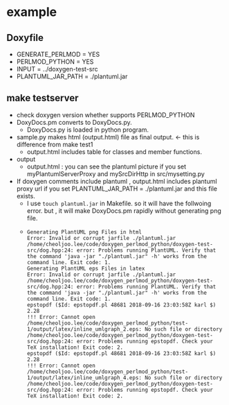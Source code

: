 # example

## Doxyfile
- GENERATE_PERLMOD = YES
- PERLMOD_PYTHON = YES
- INPUT =  ../doxygen-test-src
- PLANTUML_JAR_PATH = ./plantuml.jar

## make testserver
- check doxygen version whether supports PERLMOD_PYTHON
- DoxyDocs.pm converts to DoxyDocs.py.
  - DoxyDocs.py is loaded in python program.
- sample.py makes html (output.html) file as final output. <- this is difference from make test1
  - output.html includes table for classes and member functions.
- output
  - output.html : you can see the plantuml picture if you set myPlantumlServerProxy and mySrcDirHttp in src/mysetting.py
- If doxygen comments include plantuml , output.html includes plantuml proxy url   if you set PLANTUML_JAR_PATH = ./plantuml.jar and this file exists.
  - I use `touch plantuml.jar` in Makefile. so it will have the follwoing error. but , it will make DoxyDocs.pm rapidly without generating png file.
  - ```
    Generating PlantUML png Files in html
    Error: Invalid or corrupt jarfile ./plantuml.jar
    /home/cheoljoo.lee/code/doxygen_perlmod_python/doxygen-test-src/dog.hpp:24: error: Problems running PlantUML. Verify that the command 'java -jar "./plantuml.jar" -h' works from the command line. Exit code: 1.
    Generating PlantUML eps Files in latex
    Error: Invalid or corrupt jarfile ./plantuml.jar
    /home/cheoljoo.lee/code/doxygen_perlmod_python/doxygen-test-src/dog.hpp:24: error: Problems running PlantUML. Verify that the command 'java -jar "./plantuml.jar" -h' works from the command line. Exit code: 1.
    epstopdf ($Id: epstopdf.pl 48681 2018-09-16 23:03:58Z karl $) 2.28
    !!! Error: Cannot open /home/cheoljoo.lee/code/doxygen_perlmod_python/test-1/output/latex/inline_umlgraph_2.eps: No such file or directory
    /home/cheoljoo.lee/code/doxygen_perlmod_python/doxygen-test-src/dog.hpp:24: error: Problems running epstopdf. Check your TeX installation! Exit code: 2.
    epstopdf ($Id: epstopdf.pl 48681 2018-09-16 23:03:58Z karl $) 2.28
    !!! Error: Cannot open /home/cheoljoo.lee/code/doxygen_perlmod_python/test-1/output/latex/inline_umlgraph_4.eps: No such file or directory
    /home/cheoljoo.lee/code/doxygen_perlmod_python/doxygen-test-src/dog.hpp:24: error: Problems running epstopdf. Check your TeX installation! Exit code: 2.
    ```

